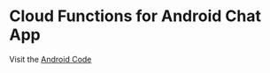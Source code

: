# Cloud Functions for Android Chat App

Visit the [Android Code](https://github.com/Gabriel123Duarte/chat-android)
